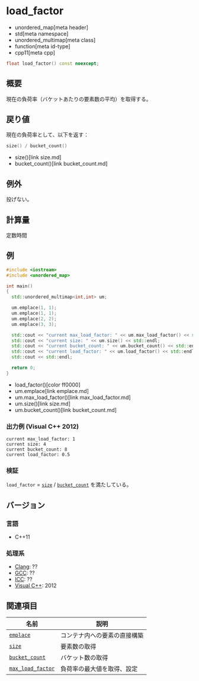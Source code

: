 # load_factor
* unordered_map[meta header]
* std[meta namespace]
* unordered_multimap[meta class]
* function[meta id-type]
* cpp11[meta cpp]

```cpp
float load_factor() const noexcept;
```

## 概要
現在の負荷率（バケットあたりの要素数の平均）を取得する。

## 戻り値
現在の負荷率として、以下を返す：

```cpp
size() / bucket_count()
```
* size()[link size.md]
* bucket_count()[link bucket_count.md]


## 例外
投げない。


## 計算量
定数時間


## 例
```cpp example
#include <iostream>
#include <unordered_map>

int main()
{
  std::unordered_multimap<int,int> um;

  um.emplace(1, 1);
  um.emplace(1, 1);
  um.emplace(2, 2);
  um.emplace(3, 3);

  std::cout << "current max_load_factor: " << um.max_load_factor() << std::endl;
  std::cout << "current size: " << um.size() << std::endl;
  std::cout << "current bucket_count: " << um.bucket_count() << std::endl;
  std::cout << "current load_factor: " << um.load_factor() << std::endl; // (size / bucket_count)
  std::cout << std::endl;

  return 0;
}
```
* load_factor()[color ff0000]
* um.emplace[link emplace.md]
* um.max_load_factor()[link max_load_factor.md]
* um.size()[link size.md]
* um.bucket_count()[link bucket_count.md]

### 出力例 (Visual C++ 2012)
```
current max_load_factor: 1
current size: 4
current bucket_count: 8
current load_factor: 0.5
```

### 検証
`load_factor` = [`size`](size.md) / [`bucket_count`](bucket_count.md) を満たしている。


## バージョン
### 言語
- C++11

### 処理系
- [Clang](/implementation.md#clang): ??
- [GCC](/implementation.md#gcc): ??
- [ICC](/implementation.md#icc): ??
- [Visual C++](/implementation.md#visual_cpp): 2012

## 関連項目

| 名前 | 説明 |
|---------------------------------------------------------------------------------------------|-----------------------|
| [`emplace`](emplace.md) | コンテナ内への要素の直接構築 |
| [`size`](size.md) | 要素数の取得 |
| [`bucket_count`](bucket_count.md) | バケット数の取得 |
| [`max_load_factor`](max_load_factor.md) | 負荷率の最大値を取得、設定 |


